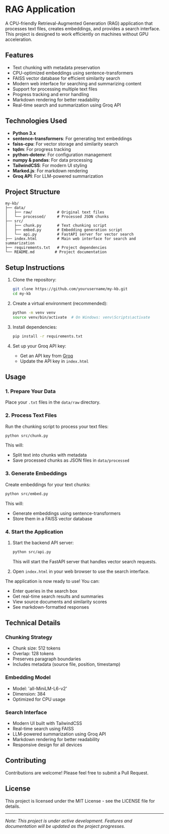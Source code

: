 # RAG Application

A CPU-friendly Retrieval-Augmented Generation (RAG) application that processes text files, creates embeddings, and provides a search interface. This project is designed to work efficiently on machines without GPU acceleration.

## Features

- Text chunking with metadata preservation
- CPU-optimized embeddings using sentence-transformers
- FAISS vector database for efficient similarity search
- Modern web interface for searching and summarizing content
- Support for processing multiple text files
- Progress tracking and error handling
- Markdown rendering for better readability
- Real-time search and summarization using Groq API

## Technologies Used

- **Python 3.x**
- **sentence-transformers**: For generating text embeddings
- **faiss-cpu**: For vector storage and similarity search
- **tqdm**: For progress tracking
- **python-dotenv**: For configuration management
- **numpy & pandas**: For data processing
- **TailwindCSS**: For modern UI styling
- **Marked.js**: For markdown rendering
- **Groq API**: For LLM-powered summarization

## Project Structure

```
my-kb/
├── data/
│   ├── raw/           # Original text files
│   └── processed/     # Processed JSON chunks
├── src/
│   ├── chunk.py       # Text chunking script
│   ├── embed.py       # Embedding generation script
│   └── api.py         # FastAPI server for vector search
├── index.html         # Main web interface for search and summarization
├── requirements.txt   # Project dependencies
└── README.md         # Project documentation
```

## Setup Instructions

1. Clone the repository:
   ```bash
   git clone https://github.com/yourusername/my-kb.git
   cd my-kb
   ```

2. Create a virtual environment (recommended):
   ```bash
   python -m venv venv
   source venv/bin/activate  # On Windows: venv\Scripts\activate
   ```

3. Install dependencies:
   ```bash
   pip install -r requirements.txt
   ```

4. Set up your Groq API key:
   - Get an API key from [Groq](https://console.groq.com)
   - Update the API key in `index.html`

## Usage

### 1. Prepare Your Data
Place your `.txt` files in the `data/raw` directory.

### 2. Process Text Files
Run the chunking script to process your text files:
```bash
python src/chunk.py
```
This will:
- Split text into chunks with metadata
- Save processed chunks as JSON files in `data/processed`

### 3. Generate Embeddings
Create embeddings for your text chunks:
```bash
python src/embed.py
```
This will:
- Generate embeddings using sentence-transformers
- Store them in a FAISS vector database

### 4. Start the Application
1. Start the backend API server:
   ```bash
   python src/api.py
   ```
   This will start the FastAPI server that handles vector search requests.

2. Open `index.html` in your web browser to use the search interface.

The application is now ready to use! You can:
- Enter queries in the search box
- Get real-time search results and summaries
- View source documents and similarity scores
- See markdown-formatted responses

## Technical Details

### Chunking Strategy
- Chunk size: 512 tokens
- Overlap: 128 tokens
- Preserves paragraph boundaries
- Includes metadata (source file, position, timestamp)

### Embedding Model
- Model: 'all-MiniLM-L6-v2'
- Dimension: 384
- Optimized for CPU usage

### Search Interface
- Modern UI built with TailwindCSS
- Real-time search using FAISS
- LLM-powered summarization using Groq API
- Markdown rendering for better readability
- Responsive design for all devices

## Contributing

Contributions are welcome! Please feel free to submit a Pull Request.

## License

This project is licensed under the MIT License - see the LICENSE file for details.

---

*Note: This project is under active development. Features and documentation will be updated as the project progresses.* 
